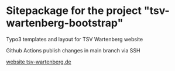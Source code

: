Sitepackage for the project "tsv-wartenberg-bootstrap"
==============================================================

Typo3 templates and layout for TSV Wartenberg website

Github Actions publish changes in main branch via SSH

[website tsv-wartenberg.de](https://www.tsv-wartenberg.de/) 
